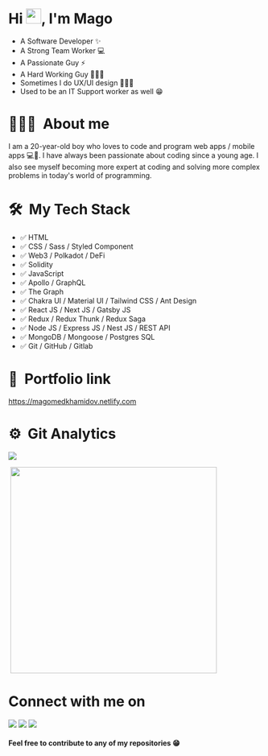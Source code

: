 <h1 align="left">Hi <img src="https://tenor.com/view/hi-gif-23520343" width="30px">, I'm Mago </h1>

- A Software Developer ✨
- A Strong Team Worker 💻
- A Passionate Guy ⚡️
- A Hard Working Guy 👨🏻‍💻
- Sometimes I do UX/UI design 🧑🏻‍🎨
- Used to be an IT Support worker as well 😁


# 💁🏻‍♂️&nbsp; About me
I am a 20-year-old boy who loves to code and program web apps / mobile apps 💻📱. I have always been passionate about coding since a young age. I also see myself becoming more expert at coding and solving more complex problems in today's world of programming.

# 🛠 &nbsp;My Tech Stack
- ✅ HTML
- ✅ CSS / Sass / Styled Component
- ✅ Web3 / Polkadot / DeFi
- ✅ Solidity
- ✅ JavaScript
- ✅ Apollo / GraphQL
- ✅ The Graph
- ✅ Chakra UI / Material UI / Tailwind CSS / Ant Design
- ✅ React JS / Next JS / Gatsby JS
- ✅ Redux / Redux Thunk / Redux Saga
- ✅ Node JS / Express JS / Nest JS / REST API
- ✅ MongoDB / Mongoose / Postgres SQL
- ✅ Git / GitHub / Gitlab

# 💼 &nbsp;Portfolio link
https://magomedkhamidov.netlify.com

# ⚙️ &nbsp;Git Analytics
 
<p><img align="center" src="https://github-readme-stats.vercel.app/api?username=KosmosKey&theme=dark&show_icons=true" /></p>
<p>&nbsp;<img align="center" src="https://github-readme-stats.vercel.app/api/top-langs/?username=KosmosKey&theme=dark&layout=compact" width="410" /></p>


# Connect with me on
  <a href="mailto:mago.khamidov@gmail.com"><img src="https://img.shields.io/badge/e‑mail-D14836.svg?style=for-the-badge&logo=GMail&logoColor=white"/></a>
  <a target="_blank" href="https://www.linkedin.com/in/magomed-khamidov-37b7ba197"><img src="https://img.shields.io/badge/-LinkedIn-0077B5?style=for-the-badge&logo=Linkedin&logoColor=white"></img></a>
  <a href="https://twitter.com/KosmosDeveloper"><img src="https://img.shields.io/badge/twitter-1DA1F2.svg?style=for-the-badge&logo=twitter&logoColor=white"/></a>

#### Feel free to contribute to any of my repositories 😁
